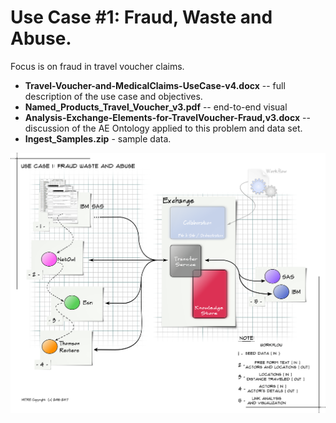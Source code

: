 Use Case #1: Fraud, Waste and Abuse.
===================================
Focus is on fraud in travel voucher claims.

* **Travel-Voucher-and-MedicalClaims-UseCase-v4.docx** -- full description of the use case and objectives.
* **Named_Products_Travel_Voucher_v3.pdf** -- end-to-end visual
* **Analysis-Exchange-Elements-for-TravelVoucher-Fraud,v3.docx** -- discussion of the AE Ontology  applied to this problem and data set.
* **Ingest_Samples.zip**  - sample data.

![Figure 1.](./Roundtable_UseCase1.png "Component diagram of an Analysis Exchange built for this use case")
